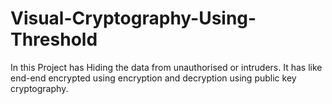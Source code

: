 # Visual-Cryptography-Using-Threshold
In this Project has Hiding the data from unauthorised or intruders.
It has like end-end encrypted using encryption and decryption using public key cryptography.
